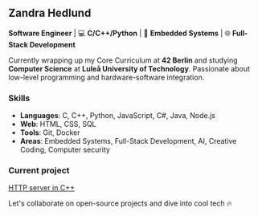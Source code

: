 ## Zandra Hedlund

<!--
**zhedlund/zhedlund** is a ✨ _special_ ✨ repository because its `README.md` (this file) appears on your GitHub profile.

Here are some ideas to get you started:

- 🔭 I’m currently working on ...
- 🌱 I’m currently learning ...
- 👯 I’m looking to collaborate on ...
- 🤔 I’m looking for help with ...
- 💬 Ask me about ...
- 📫 How to reach me: ...
- 😄 Pronouns: ...
- ⚡ Fun fact: ...
-->


**Software Engineer** | 💻 **C/C++/Python** | 🔧 **Embedded Systems** | 🌐 **Full-Stack Development**  

Currently wrapping up my Core Curriculum at **42 Berlin** and studying **Computer Science** at **Luleå University of Technology**. Passionate about low-level programming and hardware-software integration.

### Skills
- **Languages**: C, C++, Python, JavaScript, C#, Java, Node.js
- **Web**: HTML, CSS, SQL
- **Tools**: Git, Docker
- **Areas**: Embedded Systems, Full-Stack Development, AI, Creative Coding, Computer security

### Current project
[HTTP server in C++](https://multitudes.github.io/42-Webserv/)

Let's collaborate on open-source projects and dive into cool tech 🔥
